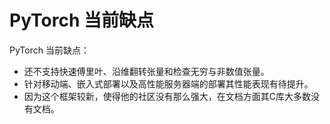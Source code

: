 
# PyTorch 当前缺点

PyTorch 当前缺点：

- 还不支持快速傅里叶、沿维翻转张量和检查无穷与非数值张量。
- 针对移动端、嵌入式部署以及高性能服务器端的部署其性能表现有待提升。
- 因为这个框架较新，使得他的社区没有那么强大，在文档方面其C库大多数没有文档。
